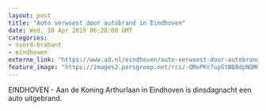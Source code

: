 ```yaml
---
layout: post
title: "Auto verwoest door autobrand in Eindhoven"
date: Wed, 10 Apr 2019 06:28:00 GMT
categories: 
- noord-brabant 
- eindhoven 
externe_link: "https://www.ad.nl/eindhoven/auto-verwoest-door-autobrand-in-eindhoven~a2206b37/"
feature_image: "https://images2.persgroep.net/rcs/-OMePKc7upGtBQ8dpNQMGBmyj6E/diocontent/145221377/_fitwidth/400/?appId=21791a8992982cd8da851550a453bd7f&quality=0.7"
---
```


EINDHOVEN - Aan de Koning Arthurlaan in Eindhoven is dinsdagnacht een auto uitgebrand.
